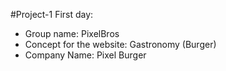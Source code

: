 #Project-1
First day:

- Group name: PixelBros
- Concept for the website: Gastronomy (Burger)
- Company Name: Pixel Burger
